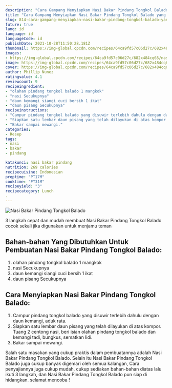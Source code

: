 ```yaml
---
description: "Cara Gampang Menyiapkan Nasi Bakar Pindang Tongkol Balado yang Sempurna"
title: "Cara Gampang Menyiapkan Nasi Bakar Pindang Tongkol Balado yang Sempurna"
slug: 814-cara-gampang-menyiapkan-nasi-bakar-pindang-tongkol-balado-yang-sempurna
future: true
lang: id
language: id
languageCode: id
publishDate: 2021-10-28T11:50:28.181Z 
thumbnail: https://img-global.cpcdn.com/recipes/64ca9fd57c06d27c/682x484cq65/nasi-bakar-pindang-tongkol-balado-foto-resep-utama.png
images:
- https://img-global.cpcdn.com/recipes/64ca9fd57c06d27c/682x484cq65/nasi-bakar-pindang-tongkol-balado-foto-resep-utama.png
image: https://img-global.cpcdn.com/recipes/64ca9fd57c06d27c/682x484cq65/nasi-bakar-pindang-tongkol-balado-foto-resep-utama.png
cover: https://img-global.cpcdn.com/recipes/64ca9fd57c06d27c/682x484cq65/nasi-bakar-pindang-tongkol-balado-foto-resep-utama.png
author: Phillip Nunez
ratingvalue: 4.1
reviewcount: 9
recipeingredient:
- "olahan pindang tongkol balado 1 mangkok"
- "nasi Secukupnya"
- "daun kemangi siangi cuci bersih 1 ikat"
- "daun pisang Secukupnya"
recipeinstructions:
- "Campur pindang tongkol balado yang disuwir terlebih dahulu dengan daun kemangi, aduk rata."
- "Siapkan satu lembar daun pisang yang telah dilayukan di atas kompor. Tuang 2 centong nasi, beri isian olahan pindang tongkol balado dan kemangi tadi, bungkus, sematkan lidi."
- "Bakar sampai mewangi."
categories:
- Resep
tags:
- nasi
- bakar
- pindang

katakunci: nasi bakar pindang 
nutrition: 269 calories
recipecuisine: Indonesian
preptime: "PT17M"
cooktime: "PT31M"
recipeyield: "3"
recipecategory: Lunch
. 
---
```



![Nasi Bakar Pindang Tongkol Balado](https://img-global.cpcdn.com/recipes/64ca9fd57c06d27c/682x484cq65/nasi-bakar-pindang-tongkol-balado-foto-resep-utama.png)

3 langkah cepat dan mudah membuat  Nasi Bakar Pindang Tongkol Balado cocok sekali jika digunakan untuk menjamu teman

<!--inarticleads1-->

## Bahan-bahan Yang Dibutuhkan Untuk Pembuatan Nasi Bakar Pindang Tongkol Balado:

1. olahan pindang tongkol balado 1 mangkok
1. nasi Secukupnya
1. daun kemangi siangi cuci bersih 1 ikat
1. daun pisang Secukupnya



<!--inarticleads2-->

## Cara Menyiapkan Nasi Bakar Pindang Tongkol Balado:

1. Campur pindang tongkol balado yang disuwir terlebih dahulu dengan daun kemangi, aduk rata.
1. Siapkan satu lembar daun pisang yang telah dilayukan di atas kompor. Tuang 2 centong nasi, beri isian olahan pindang tongkol balado dan kemangi tadi, bungkus, sematkan lidi.
1. Bakar sampai mewangi.




Salah satu masakan yang cukup praktis dalam pembuatannya adalah  Nasi Bakar Pindang Tongkol Balado. Selain itu  Nasi Bakar Pindang Tongkol Balado  juga cukup banyak digemari oleh semua kalangan, Cara penyajiannya juga cukup mudah, cukup sediakan bahan-bahan diatas lalu ikuti 3 langkah, dan  Nasi Bakar Pindang Tongkol Balado  pun siap di hidangkan. selamat mencoba !
